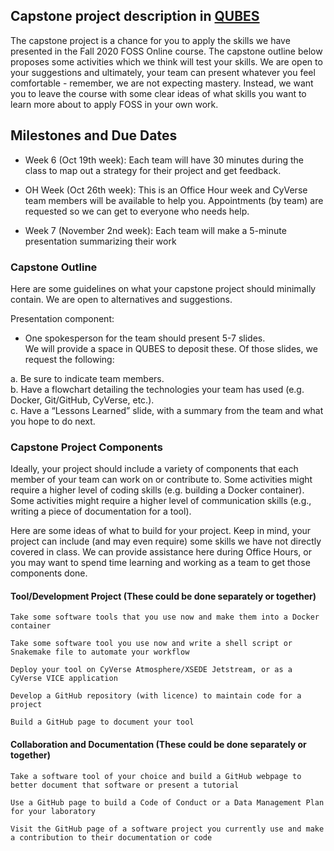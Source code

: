 ## Capstone project description in [QUBES](https://qubeshub.org/community/groups/cyverse_fmn/collections/all)

The capstone project is a chance for you to apply the skills we have presented in the Fall 2020 FOSS Online course. The capstone outline below proposes some activities which we think will test your skills. We are open to your suggestions and ultimately, your team can present whatever you feel comfortable - remember, we are not expecting mastery. Instead, we want you to leave the course with some clear ideas of what skills you want to learn more about to apply FOSS in your own work.  

## Milestones and Due Dates  

- Week 6 (Oct 19th week): Each team will have 30 minutes during the class to map out a strategy for their project and get feedback. 

- OH Week (Oct 26th week): This is an Office Hour week and CyVerse team members will be available to help you. Appointments (by team) are requested so we can get to everyone who needs help.

- Week 7 (November 2nd week): Each team will make a 5-minute presentation summarizing their work 



### Capstone Outline 

Here are some guidelines on what your capstone project should minimally contain. We are open to alternatives and suggestions. 

Presentation component: 
- One spokesperson for the team should present 5-7 slides.  
  We will provide a space in QUBES to deposit these. Of those slides, we request the following: 

a. Be sure to indicate team members.  
b. Have a flowchart detailing the technologies your team has used (e.g. Docker, Git/GitHub, CyVerse, etc.).  
c. Have a “Lessons Learned” slide, with a summary from the team and what you hope to do next.  


### Capstone Project Components 

Ideally, your project should include a variety of components that each member of your team can work on or contribute to. Some activities might require a higher level of coding skills (e.g. building a Docker container). Some activities might require a higher level of communication skills (e.g., writing a piece of documentation for a tool).  

Here are some ideas of what to build for your project. Keep in mind, your project can include (and may even require) some skills we have not directly covered in class. We can provide assistance here during Office Hours, or you may want to spend time learning and working as a team to get those components done.  

#### Tool/Development Project  (These could be done separately or together)  

    Take some software tools that you use now and make them into a Docker container

    Take some software tool you use now and write a shell script or Snakemake file to automate your workflow 

    Deploy your tool on CyVerse Atmosphere/XSEDE Jetstream, or as a CyVerse VICE application 

    Develop a GitHub repository (with licence) to maintain code for a project 

    Build a GitHub page to document your tool

#### Collaboration and Documentation  (These could be done separately or together) 

    Take a software tool of your choice and build a GitHub webpage to better document that software or present a tutorial 

    Use a GitHub page to build a Code of Conduct or a Data Management Plan for your laboratory 

    Visit the GitHub page of a software project you currently use and make a contribution to their documentation or code 

